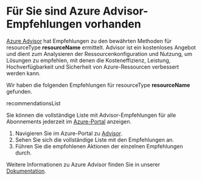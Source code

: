 <properties
    pageTitle="Achieve More Pilot Advisor recommendations"
    description="Advisor-Empfehlungen verfügbar"
    infoBubbleText="Für Sie sind Azure Advisor-Empfehlungen verfügbar"
    service="microsoft.advisor"
    resource="recommendations"
    authors="kasparks"
    ms.author="kasparks"
    displayOrder=""
    articleId="advisor-recommendations"
    diagnosticScenario="advisor-recommendations"
    selfHelpType="Diagnostics"
supportTopicIds="32411835,32411844,32411877,32411817,32411885,32411841,32411816,32411839,32411845,32570117,32602159,32411809,32411812,32513964,32518038,32604406,32565494,32565835,32508616,32411875,32539972,32539973,32573480,32570109,32565495,32602153,32411854,32570115,32570108,32602152,32518039,32589415,32449676,32591160,32411819"
    resourceTags=""
    productPesIds="14749,16470,15571,16035"
    cloudEnvironments="public"
/>
# <a name="you-have-azure-advisor-recommendations"></a>Für Sie sind Azure Advisor-Empfehlungen vorhanden

[Azure Advisor](https://docs.microsoft.com/azure/advisor/advisor-overview) hat Empfehlungen zu den bewährten Methoden für <!--$resourceType-->resourceType<!--/$resourceType--> **<!--$resourceName-->resourceName<!--/$resourceName-->** ermittelt. Advisor ist ein kostenloses Angebot und dient zum Analysieren der Ressourcenkonfiguration und Nutzung, um Lösungen zu empfehlen, mit denen die Kosteneffizienz, Leistung, Hochverfügbarkeit und Sicherheit von Azure-Ressourcen verbessert werden kann.

Wir haben die folgenden Empfehlungen für <!--$resourceType-->resourceType<!--/$resourceType--> **<!--$resourceName-->resourceName<!--/$resourceName-->** gefunden.

<!--$recommendationsList-->recommendationsList<!--/$recommendationsList-->

Sie können die vollständige Liste mit Advisor-Empfehlungen für alle Abonnements jederzeit im [Azure-Portal](https://aka.ms/advisor_azuresupportcenter) anzeigen. 

1. Navigieren Sie im Azure-Portal zu [Advisor](https://aka.ms/advisor_azuresupportcenter).
2. Sehen Sie sich die vollständige Liste mit den Empfehlungen an.
3. Führen Sie die empfohlenen Aktionen der einzelnen Empfehlungen durch.

Weitere Informationen zu Azure Advisor finden Sie in unserer [Dokumentation](https://docs.microsoft.com/azure/advisor/advisor-overview). 
